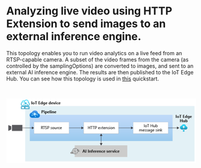 # Analyzing live video using HTTP Extension to send images to an external inference engine.   

This topology enables you to run video analytics on a live feed from an RTSP-capable camera. A subset of the video frames from the camera (as controlled by the samplingOptions) are converted to images, and sent to an external AI inference engine. The results are then published to the IoT Edge Hub. You can see how this topology is used in [this](https://docs.microsoft.com/azure/azure-video-analyzer/video-analyzer-docs/analyze-live-video-use-your-model-http) quickstart.

<br>
<p align="center">
  <img src="./topology.png" title="Analyzing live video using HTTP Extension to send images to an external inference engine"/>
</p>
<br>
